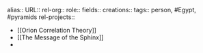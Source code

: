 alias::
URL::
rel-org::
role::
fields::
creations::
tags:: person, #Egypt, #pyramids
rel-projects::


- [[Orion Correlation Theory]]
- [[The Message of the Sphinx]]
-
